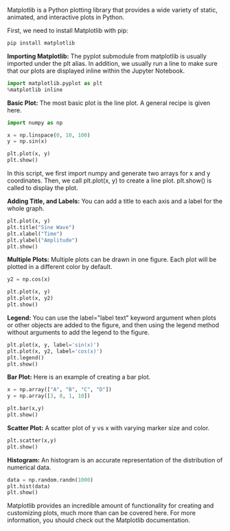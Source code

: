 Matplotlib is a Python plotting library that provides a wide variety of static, animated, and interactive plots in Python. 

First, we need to install Matplotlib with pip:
```python
pip install matplotlib
```

**Importing Matplotlib:**
The pyplot submodule from matplotlib is usually imported under the plt alias. In addition, we usually run a line to make sure that our plots are displayed inline within the Jupyter Notebook.

```python
import matplotlib.pyplot as plt
%matplotlib inline
```

**Basic Plot:**
The most basic plot is the line plot. A general recipe is given here.

```python
import numpy as np

x = np.linspace(0, 10, 100)
y = np.sin(x)

plt.plot(x, y)
plt.show()
```

In this script, we first import numpy and generate two arrays for x and y coordinates. Then, we call plt.plot(x, y) to create a line plot. plt.show() is called to display the plot.

**Adding Title, and Labels:**
You can add a title to each axis and a label for the whole graph.

```python
plt.plot(x, y)
plt.title("Sine Wave")
plt.xlabel("Time")
plt.ylabel("Amplitude")
plt.show()
```

**Multiple Plots:**
Multiple plots can be drawn in one figure. Each plot will be plotted in a different color by default.

```python
y2 = np.cos(x)

plt.plot(x, y)
plt.plot(x, y2)
plt.show()
```

**Legend:**
You can use the label="label text" keyword argument when plots or other objects are added to the figure, and then using the legend method without arguments to add the legend to the figure.

```python
plt.plot(x, y, label='sin(x)')
plt.plot(x, y2, label='cos(x)')
plt.legend()
plt.show()
```

**Bar Plot:**
Here is an example of creating a bar plot.

```python
x = np.array(["A", "B", "C", "D"])
y = np.array([3, 8, 1, 10])

plt.bar(x,y)
plt.show()
```

**Scatter Plot:**
A scatter plot of y vs x with varying marker size and color.

```python
plt.scatter(x,y)
plt.show()
```

**Histogram:**
An histogram is an accurate representation of the distribution of numerical data.

```python
data = np.random.randn(1000)
plt.hist(data)
plt.show()
```

Matplotlib provides an incredible amount of functionality for creating and customizing plots, much more than can be covered here. For more information, you should check out the Matplotlib documentation.